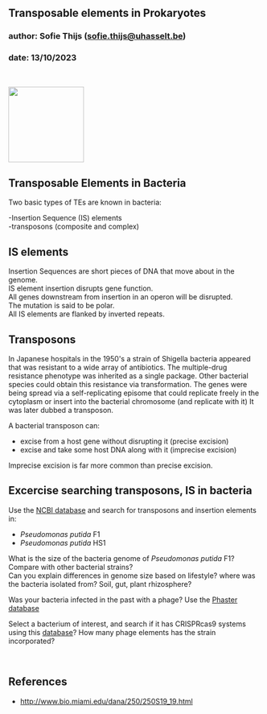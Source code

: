 ## Transposable elements in Prokaryotes
### author: Sofie Thijs (sofie.thijs@uhasselt.be)
### date: 13/10/2023

&nbsp;
&nbsp;
&nbsp;


<img src="https://thumbs.gfycat.com/HastyPresentEgret-small.gif" width="150">


## Transposable Elements in Bacteria

Two basic types of TEs are known in bacteria:

-Insertion Sequence (IS) elements  
-transposons (composite and complex) 

## IS elements
Insertion Sequences are short pieces of DNA that move about in the genome.  
IS element insertion disrupts gene function.  
All genes downstream from insertion in an operon will be disrupted.  
The mutation is said to be polar.  
All IS elements are flanked by inverted repeats.  

## Transposons
In Japanese hospitals in the 1950's a strain of Shigella bacteria appeared that was resistant to a wide array of antibiotics. The multiple-drug resistance phenotype was inherited as a single package. Other bacterial species could obtain this resistance via transformation. The genes were being spread via a self-replicating episome that could
replicate freely in the cytoplasm or insert into the bacterial chromosome (and replicate with it) It was later dubbed a transposon.

A bacterial transposon can:  
- excise from a host gene without disrupting it (precise excision)  
- excise and take some host DNA along with it (imprecise excision)  


Imprecise excision is far more common than precise excision.  

## Excercise searching transposons, IS in bacteria
Use the [NCBI database](https://www.ncbi.nlm.nih.gov/) and search for transposons and insertion elements in:  
- *Pseudomonas putida* F1  
- *Pseudomonas putida* HS1  

What is the size of the bacteria genome of *Pseudomonas putida* F1?
Compare with other bacterial strains?  
Can you explain differences in genome size based on lifestyle? where was the bacteria isolated from? Soil, gut, plant rhizosphere?  

Was your bacteria infected in the past with a phage? Use the [Phaster database](http://phaster.ca/)  

Select a bacterium of interest, and search if it has CRISPRcas9 systems using this [database](https://crisprcas.i2bc.paris-saclay.fr/MainDb/StrainList)? How many phage elements has the strain incorporated?


&nbsp;
&nbsp;
&nbsp;


## References
- http://www.bio.miami.edu/dana/250/250S19_19.html

&nbsp;
&nbsp;
&nbsp;
